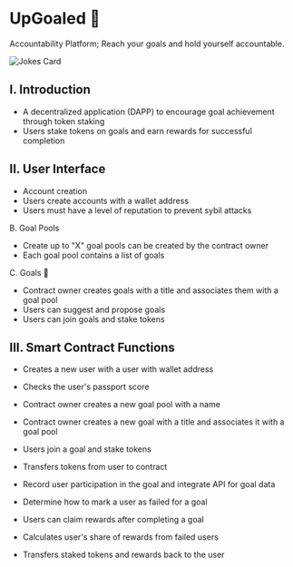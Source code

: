 # UpGoaled 🏁
Accountability Platform; Reach your goals and hold yourself accountable.

![Jokes Card](https://readme-jokes.vercel.app/api)

## I. Introduction
- A decentralized application (DAPP) to encourage goal achievement through token staking
- Users stake tokens on goals and earn rewards for successful completion

## II. User Interface
- Account creation
- Users create accounts with a wallet address
- Users must have a level of reputation to prevent sybil attacks 

B. Goal Pools
- Create up to "X" goal pools can be created by the contract owner
- Each goal pool contains a list of goals

C. Goals 💼
- Contract owner creates goals with a title and associates them with a goal pool
- Users can suggest and propose goals
- Users can join goals and stake tokens

## III. Smart Contract Functions

- Creates a new user with a user with wallet address
- Checks the user's passport score
- Contract owner creates a new goal pool with a name
- Contract owner creates a new goal with a title and associates it with a goal pool
- Users join a goal and stake tokens
- Transfers tokens from user to contract
- Record user participation in the goal and integrate API for goal data

- Determine how to mark a user as failed for a goal
- Users can claim rewards after completing a goal
- Calculates user's share of rewards from failed users
- Transfers staked tokens and rewards back to the user
